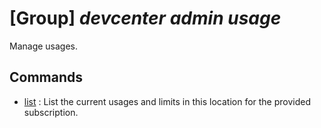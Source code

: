 # [Group] _devcenter admin usage_

Manage usages.

## Commands

- [list](/Commands/devcenter/admin/usage/_list.md)
: List the current usages and limits in this location for the provided subscription.
